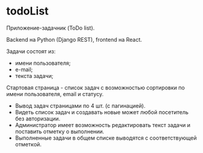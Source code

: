 # todoList
Приложение-задачник (ToDo list).

Backend на Python (Django REST), frontend на React. 

Задачи состоят из:
- имени пользователя;
- е-mail;
- текста задачи;

Стартовая страница - список задач с возможностью сортировки по имени пользователя, email и статусу.
- Вывод задач страницами по 4 шт. (с пагинацией).
- Видеть список задач и создавать новые может любой посетитель без авторизации.
- Администратор имеет возможность редактировать текст задачи и поставить отметку о выполнении.
- Выполненные задачи в общем списке выводятся с соответствующей отметкой.
